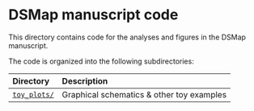 # DSMap manuscript code  

This directory contains code for the analyses and figures in the DSMap manuscript.  

The code is organized into the following subdirectories:  

| Directory | Description |  
| :--- | :--- |  
| [`toy_plots/`](https://github.com/talkowski-lab/dsmap/tree/main/paper/toy_plots) | Graphical schematics & other toy examples |  
